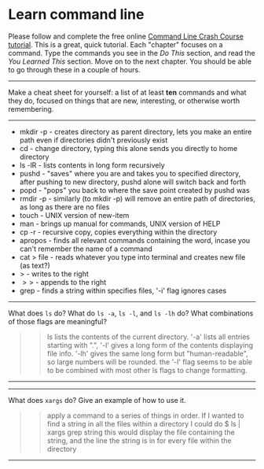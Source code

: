 # Learn command line

Please follow and complete the free online [Command Line Crash Course
tutorial](http://cli.learncodethehardway.org/book/). This is a great,
quick tutorial. Each "chapter" focuses on a command. Type the commands
you see in the _Do This_ section, and read the _You Learned This_
section. Move on to the next chapter. You should be able to go through
these in a couple of hours.


---

Make a cheat sheet for yourself: a list of at least **ten** commands and what they do, focused on things that are new, interesting, or otherwise worth remembering.

> >

---
- mkdir -p - creates directory as parent directory, lets you make an entire path even if directories didn't                     previously exist
- cd - change directory, typing this alone sends you directly to home directory
- ls -lR - lists contents in long form recursively 
- pushd - "saves" where you are and takes you to specified directory, after pushing to new directory, pushd alone will switch   back and forth
- popd - "pops" you back to where the save point created by pushd was
- rmdir -p - similarly (to mkdir -p) will remove an entire path of directories, as long as there are no files
- touch - UNIX version of new-item
- man - brings up manual for commands, UNIX version of HELP
- cp -r - recursive copy, copies everything within the directory
- apropos - finds all relevant commands containing the word, incase you can't remember the name of a command
- cat > file - reads whatever you type into terminal and creates new file (as text?)
- $>$ - writes to the right
- $>>$ - appends to the right
- grep - finds a string within specifies files, '-i' flag ignores cases


---

What does `ls` do? What do `ls -a`, `ls -l`, and `ls -lh` do? What combinations of those flags are meaningful?

> > ls lists the contents of the current directory. '-a' lists all entries starting with ".", '-l' gives a long form of the contents displaying file info. '-lh' gives the same long form but "human-readable", so large numbers will be rounded. the '-l' flag seems to be able to be combined with most other ls flags to change formatting.

---


---

What does `xargs` do? Give an example of how to use it.

> > apply a command to a series of things in order. If I wanted to find a string in all the files within a directory I could do 
    $ ls | xargs grep string
this would display the file containing the string, and the line the string is in for every file within the directory

---


